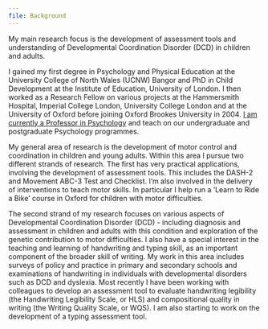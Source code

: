 ```yaml
---
file: Background
---
```

My main research focus is the development of assessment tools and understanding of Developmental Coordination Disorder (DCD) in children and adults.

I gained my first degree in Psychology and Physical Education at the University College of North Wales (UCNW) Bangor and PhD in Child Development at the Institute of Education, University of London. I then worked as a Research Fellow on various projects at the Hammersmith Hospital, Imperial College London, University College London and at the University of Oxford before joining Oxford Brookes University in 2004. [I am currently a Professor in Psychology](https://www.brookes.ac.uk/profiles/staff/anna-barnett) and teach on our undergraduate and postgraduate Psychology programmes.

My general area of research is the development of motor control and coordination in children and young adults. Within this area I pursue two different strands of research. The first has very practical applications, involving the development of assessment tools. This includes the DASH-2 and Movement ABC-3 Test and Checklist. I’m also involved in the delivery of interventions to teach motor skills. In particular I help run a ‘Learn to Ride a Bike’ course in Oxford for children with motor difficulties.

The second strand of my research focuses on various aspects of Developmental Coordination Disorder (DCD) - including diagnosis and assessment in children and adults with this condition and exploration of the genetic contribution to motor difficulties. I also have a special interest in the teaching and learning of handwriting and typing skill, as an important component of the broader skill of writing. My work in this area includes surveys of policy and practice in primary and secondary schools and examinations of handwriting in individuals with developmental disorders such as DCD and dyslexia. Most recently I have been working with colleagues to develop an assessment tool to evaluate handwriting legibility (the Handwriting Legibility Scale, or HLS) and compositional quality in writing (the Writing Quality Scale, or WQS). I am also starting to work on the development of a typing assessment tool.

